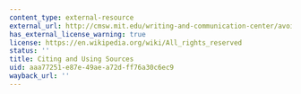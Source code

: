 ```yaml
---
content_type: external-resource
external_url: http://cmsw.mit.edu/writing-and-communication-center/avoiding-plagiarism/
has_external_license_warning: true
license: https://en.wikipedia.org/wiki/All_rights_reserved
status: ''
title: Citing and Using Sources
uid: aaa77251-e87e-49ae-a72d-ff76a30c6ec9
wayback_url: ''
---
```

